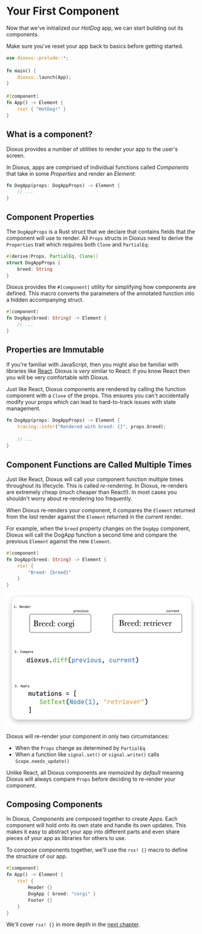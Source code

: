 # Your First Component

Now that we've initialized our *HotDog* app, we can start building out its components.

Make sure you've reset your app back to basics before getting started.

```rust
use dioxus::prelude::*;

fn main() {
    dioxus::launch(App);
}

#[component]
fn App() -> Element {
    rsx! { "HotDog!" }
}
```

## What is a component?

Dioxus provides a number of utilities to render your app to the user's screen.

In Dioxus, apps are comprised of individual functions called *Components* that take in some *Properties* and render an *Element*:

```rust
fn DogApp(props: DogAppProps) -> Element {
    // ...
}
```

## Component Properties

The `DogAppProps` is a Rust struct that we declare that contains fields that the component will use to render. All `Props` structs in Dioxus need to derive the `Properties` trait which requires both `Clone` and `PartialEq`:

```rust
#[derive(Props, PartialEq, Clone)]
struct DogAppProps {
    breed: String
}
```

Dioxus provides the `#[component]` utility for simplifying how components are defined. This macro converts the parameters of the annotated function into a hidden accompanying struct.

```rust
#[component]
fn DogApp(breed: String) -> Element {
    // ...
}
```

## Properties are Immutable

If you're familiar with JavaScript, then you might also be familiar with libraries like [React](http://react.dev). Dioxus is *very* similar to React: if you know React then you will be very comfortable with Dioxus.

Just like React, Dioxus components are rendered by calling the function component with a `Clone` of the props. This ensures you can't accidentally modify your props which can lead to hard-to-track issues with state management.

```rust
fn DogApp(props: DogAppProps) -> Element {
    tracing::info!("Rendered with breed: {}", props.breed);

    // ...
}
```

## Component Functions are Called Multiple Times

Just like React, Dioxus will call your component function multiple times throughout its lifecycle. This is called *re-rendering*. In Dioxus, re-renders are extremely cheap (much cheaper than React!). In most cases you shouldn't worry about re-rendering too frequently.

When Dioxus re-renders your component, it compares the `Element` returned from the *last* render against the `Element` returned in the *current* render.

For example, when the `breed` property changes on the `DogApp` component, Dioxus will call the DogApp function a second time and compare the previous `Element` against the new `Element`.

```rust
#[component]
fn DogApp(breed: String) -> Element {
	rsx! {
		"Breed: {breed}"
	}
}
```

![Diffing](/assets/06_docs/diffing_diagram.png)

Dioxus will re-render your component in only two circumstances:

- When the `Props` change as determined by `PartialEq`
- When a function like `signal.set()` or `signal.write()` calls `Scope.needs_update()`

Unlike React, all Dioxus components are *memoized by default* meaning Dioxus will always compare `Props` before deciding to re-render your component.

## Composing Components

In Dioxus, *Components* are composed together to create *Apps*. Each component will hold onto its own state and handle its own updates. This makes it easy to abstract your app into different parts and even share pieces of your app as libraries for others to use.

To compose components together, we'll use the `rsx! {}` macro to define the structure of our app.

```rust
#[component]
fn App() -> Element {
    rsx! {
        Header {}
        DogApp { breed: "corgi" }
        Footer {}
    }
}
```

We'll cover `rsx! {}` in more depth in the [next chapter](rsx.md).
